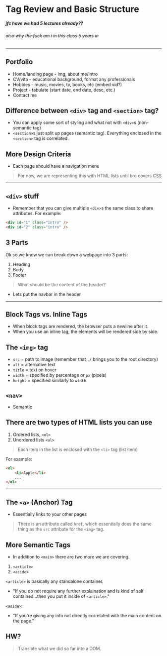 # Tag Review and Basic Structure
##### jfc have we had 5 lectures already??
###### ~~also why the fuck am i in this class 5 years in~~

---
## Portfolio
* Home/landing page - img, about me/intro
* CV/vita - educational background, format any professionals
* Hobbies - music, movies, tv, books, etc (embed vid?)
* Project - tabulate (start date, end date, desc, etc.)
* Contact me

## Difference between `<div>` tag and `<section>` tag?
* You can apply some sort of styling and what not with `<div>`s (non-semantic tag)
* `<section>`s just split up pages (semantic tag). Everything enclosed in the `<section>` tag is correlated.

## More Design Criteria
* Each page should have a navigation menu
> For now, we are representing this with HTML lists until bro covers CSS

---
## `<div>` stuff
* Remember that you can give multiple `<div>`s the same class to share attributes.
For example:
```html
<div id="1" class="intro" />
<div id="2" class="intro" />
```


## 3 Parts
Ok so we know we can break down a webpage into 3 parts:
1. Heading
2. Body
3. Footer
> What should be the content of the header?
* Lets put the navbar in the header

---
## Block Tags vs. Inline Tags
* When block tags are rendered, the browser puts a newline after it.
* When you use an inline tag, the elements will be rendered side by side.

## The `<img>` tag
* `src` = path to image (remember that `./` brings you to the root directory)
* `alt` = alternative text
* `title` = text on hover
* `width` = specified by percentage or `px` (pixels)
* `height` = specified similarly to `width`

## `<nav>`
* Semantic

## There are two types of HTML lists you can use
1. Ordered lists, `<ol>`
2. Unordered lists `<ul>`

> Each item in the list is enclosed with the `<li>` tag (list item)

For example:
```html
<ol>
    <li>Apple</li>
    ...
</ol>
```

---
## The `<a>` (Anchor) Tag
* Essentially links to your other pages
> There is an attribute called `href`, which essentially does the same thing as the `src` attribute for the `<img>` tag.

## More Semantic Tags
* In addition to `<main>` there are two more we are covering.
1. `<article>`
2. `<aside>`

`<article>` is basically any standalone container.
* "If you do not require any further explaination and is kind of self contained...then you put it inside of `<article>`."

`<aside>`:
* "If you're giving any info not directly correlated with the main content on the page."

## HW?
> Translate what we did so far into a DOM.